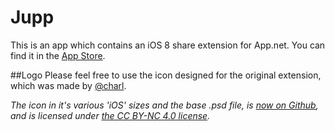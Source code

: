 Jupp
======

This is an app which contains an iOS 8 share extension for App.net. You can find it in the [App Store](https://itunes.apple.com/de/app/adeeln/id909926740?l=en&mt=8).

##Logo
Please feel free to use the icon designed for the original extension, which was made by [@charl](http://dunois.eu). 

*The icon in it's various 'iOS' sizes and the base .psd file, is [now on Github](https://github.com/charlw/ADeelN_icon), and is licensed under [the CC BY-NC 4.0 license](https://github.com/charlw/ADeelN_icon).*
